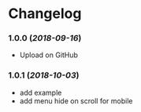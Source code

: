 # Changelog

### 1.0.0 (*2018-09-16*)
- Upload on GitHub

### 1.0.1 (*2018-10-03*)
- add example
- add menu hide on scroll for mobile